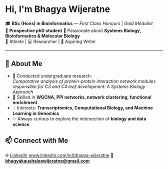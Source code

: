 # Hi, I'm Bhagya Wijeratne  

🎓 **BSc (Hons) in Bioinformatics** — *First Class Honours* | *Gold Medalist*  
📍 **Prospective phD student**
🔬 Passionate about **Systems Biology, Bioinformatics & Molecular Biology**  
🏑 Athlete | 💻 Researcher | 📖 Aspiring Writer  

---

## 🚀 About Me  
- 🌿 Conducted undergraduate research:  
  *Comparative analysis of protein-protein interaction network modules responsible for C3 and C4 leaf development: A Systems Biology Approach*  
- 🧬 Skilled in **WGCNA, PPI networks, network clustering, functional enrichment**  
- 💡 Interests: **Transcriptomics, Computational Biology, and Machine Learning in Genomics**  
- ✨ Always curious to explore the intersection of **biology and data science**  

## 📫 Connect with Me  
🌐 [LinkedIn](#)  www.linkedin.com/in/bhagya-wijeratne
📧 **bhagyakaushaleewijeratne@gmail.com**  
